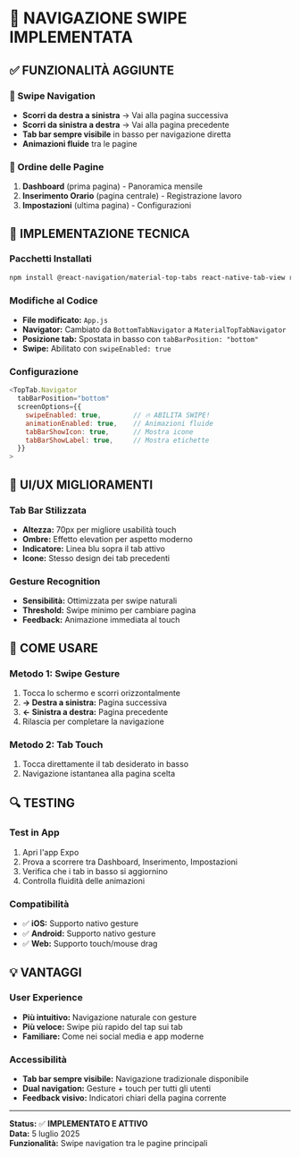 # 🔄 NAVIGAZIONE SWIPE IMPLEMENTATA

## ✅ FUNZIONALITÀ AGGIUNTE

### 🎯 Swipe Navigation
- **Scorri da destra a sinistra** → Vai alla pagina successiva
- **Scorri da sinistra a destra** → Vai alla pagina precedente
- **Tab bar sempre visibile** in basso per navigazione diretta
- **Animazioni fluide** tra le pagine

### 📱 Ordine delle Pagine
1. **Dashboard** (prima pagina) - Panoramica mensile
2. **Inserimento Orario** (pagina centrale) - Registrazione lavoro
3. **Impostazioni** (ultima pagina) - Configurazioni

## 🔧 IMPLEMENTAZIONE TECNICA

### Pacchetti Installati
```bash
npm install @react-navigation/material-top-tabs react-native-tab-view react-native-pager-view
```

### Modifiche al Codice
- **File modificato:** `App.js`
- **Navigator:** Cambiato da `BottomTabNavigator` a `MaterialTopTabNavigator`
- **Posizione tab:** Spostata in basso con `tabBarPosition: "bottom"`
- **Swipe:** Abilitato con `swipeEnabled: true`

### Configurazione
```javascript
<TopTab.Navigator
  tabBarPosition="bottom"
  screenOptions={{
    swipeEnabled: true,        // 🔥 ABILITA SWIPE!
    animationEnabled: true,    // Animazioni fluide
    tabBarShowIcon: true,      // Mostra icone
    tabBarShowLabel: true,     // Mostra etichette
  }}
>
```

## 🎨 UI/UX MIGLIORAMENTI

### Tab Bar Stilizzata
- **Altezza:** 70px per migliore usabilità touch
- **Ombre:** Effetto elevation per aspetto moderno
- **Indicatore:** Linea blu sopra il tab attivo
- **Icone:** Stesso design dei tab precedenti

### Gesture Recognition
- **Sensibilità:** Ottimizzata per swipe naturali
- **Threshold:** Swipe minimo per cambiare pagina
- **Feedback:** Animazione immediata al touch

## 🚀 COME USARE

### Metodo 1: Swipe Gesture
1. Tocca lo schermo e scorri orizzontalmente
2. **→ Destra a sinistra:** Pagina successiva
3. **← Sinistra a destra:** Pagina precedente
4. Rilascia per completare la navigazione

### Metodo 2: Tab Touch
1. Tocca direttamente il tab desiderato in basso
2. Navigazione istantanea alla pagina scelta

## 🔍 TESTING

### Test in App
1. Apri l'app Expo
2. Prova a scorrere tra Dashboard, Inserimento, Impostazioni
3. Verifica che i tab in basso si aggiornino
4. Controlla fluidità delle animazioni

### Compatibilità
- ✅ **iOS:** Supporto nativo gesture
- ✅ **Android:** Supporto nativo gesture  
- ✅ **Web:** Supporto touch/mouse drag

## 💡 VANTAGGI

### User Experience
- **Più intuitivo:** Navigazione naturale con gesture
- **Più veloce:** Swipe più rapido del tap sui tab
- **Familiare:** Come nei social media e app moderne

### Accessibilità
- **Tab bar sempre visibile:** Navigazione tradizionale disponibile
- **Dual navigation:** Gesture + touch per tutti gli utenti
- **Feedback visivo:** Indicatori chiari della pagina corrente

---

**Status:** ✅ **IMPLEMENTATO E ATTIVO**  
**Data:** 5 luglio 2025  
**Funzionalità:** Swipe navigation tra le pagine principali
